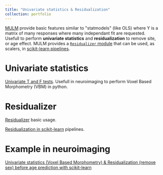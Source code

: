 ```yaml
---
title: "Univariate statistics & Residualization"
collection: portfolio
---
```


[MULM](https://github.com/neurospin/pylearn-mulm/) provide basic features similar to "statmodels" (like OLS) where Y is a matrix of many responses where many independant fit are requested. Usefull to perform **univariate statistics** and **residualization** to remove site, or age effect. MULM provides a [`Residualizer` module](https://neurospin.github.io/pylearn-mulm/auto_gallery/plot_residualizer.html#sphx-glr-auto-gallery-plot-residualizer-py) that can be used, as scalers, in [scikit-learn pipelines](https://neurospin.github.io/pylearn-mulm/auto_gallery/plot_residualization_as_sklearn_preprocessing.html#sphx-glr-auto-gallery-plot-residualization-as-sklearn-preprocessing-py).


# Univariate statistics

[Univariate T and F tests](https://neurospin.github.io/pylearn-mulm/auto_gallery/plot_univariate_t_and_f_tests.html#sphx-glr-auto-gallery-plot-univariate-t-and-f-tests-py). Usefull in neuroimaging to perform Voxel Based Morphometry (VBM) in python.

# Residualizer

[Residualizer](https://neurospin.github.io/pylearn-mulm/auto_gallery/plot_residualizer.html#sphx-glr-auto-gallery-plot-residualizer-py) basic usage.

[Residualization in scikit-learn](https://neurospin.github.io/pylearn-mulm/auto_gallery/plot_residualization_as_sklearn_preprocessing.html#sphx-glr-auto-gallery-plot-residualization-as-sklearn-preprocessing-py) pipelines.

# Example in neuroimaging

[Univariate statistics (Voxel Based Morphometry) & Residualization (remove sex) before age prediction with scikit-learn](https://neurospin.github.io/pylearn-mulm/auto_gallery/plot_brain_age_sex_statistics_residualization.html#sphx-glr-auto-gallery-plot-brain-age-sex-statistics-residualization-py)
